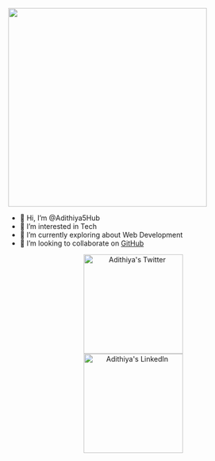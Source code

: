 <a href="(https://twitter.com/Adithiya1S)" target="_blank"><img src="https://user-images.githubusercontent.com/93365795/210151173-3ed83443-bc04-4d5d-a104-d924aa80de41.jpg" width = 400px /></a>
   
- 👋 Hi, I’m @Adithiya5Hub
- 👀 I’m interested in Tech
- 🌱 I’m currently exploring about Web Development
- 💞️ I’m looking to collaborate on [GitHub](https://github.com/Adithiya5Hub)
<p align="center">
 <a href="https://twitter.com/Adithiya1S">
    <img src="[[https://www.datafeedwatch.com/hubfs/alexander-shatov-k1xf2D7jWUs-unsplash%20%281%29.jpg](https://api.freelogodesign.org/assets/blog/thumb/152880db593345cdb307307a5df1c663_1176x840.jpg?t=637836579260000000)](https://elements-video-cover-images-0.imgix.net/files/2e77624f-153e-4c4d-bbaa-89685bfa8a7b/inline_image_preview.jpg?auto=compress%2Cformat&fit=min&h=394&w=700&s=8febe7d4004f3a2849deb2964e06c042)" height = 200px alt="Adithiya's Twitter"/>
  </a>
   <br>
  <a href="https://www.linkedin.com/in/s-adithiya-9a252023a/">
    <img src="https://cdn-icons-png.flaticon.com/512/174/174857.png" height = 200px alt="Adithiya's LinkedIn"/>
  </a>
  </p>
 

<!---
Adithiya5Hub/Adithiya5Hub is a ✨ special ✨ repository because its `README.md` (this file) appears on your GitHub profile.
You can click the Preview link to take a look at your changes.
--->
